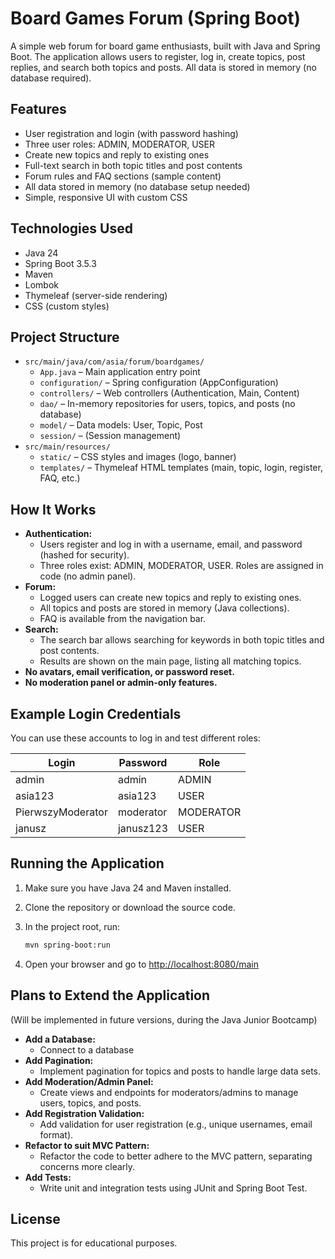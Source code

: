 # Board Games Forum (Spring Boot)

A simple web forum for board game enthusiasts, built with Java and Spring Boot. 
The application allows users to register, log in, create topics, post replies,
and search both topics and posts. All data is stored in memory (no database required).

## Features

- User registration and login (with password hashing)
- Three user roles: ADMIN, MODERATOR, USER
- Create new topics and reply to existing ones
- Full-text search in both topic titles and post contents
- Forum rules and FAQ sections (sample content)
- All data stored in memory (no database setup needed)
- Simple, responsive UI with custom CSS

## Technologies Used

- Java 24
- Spring Boot 3.5.3
- Maven
- Lombok
- Thymeleaf (server-side rendering)
- CSS (custom styles)

## Project Structure

- `src/main/java/com/asia/forum/boardgames/`
  - `App.java` – Main application entry point
  - `configuration/` – Spring configuration (AppConfiguration)
  - `controllers/` – Web controllers (Authentication, Main, Content)
  - `dao/` – In-memory repositories for users, topics, and posts (no database)
  - `model/` – Data models: User, Topic, Post
  - `session/` – (Session management)
- `src/main/resources/`
  - `static/` – CSS styles and images (logo, banner)
  - `templates/` – Thymeleaf HTML templates (main, topic, login, register, FAQ, etc.)

## How It Works

- **Authentication:**
  - Users register and log in with a username, email, and password (hashed for security).
  - Three roles exist: ADMIN, MODERATOR, USER. Roles are assigned in code (no admin panel).
- **Forum:**
  - Logged users can create new topics and reply to existing ones.
  - All topics and posts are stored in memory (Java collections).
  - FAQ is available from the navigation bar.
- **Search:**
  - The search bar allows searching for keywords in both topic titles and post contents.
  - Results are shown on the main page, listing all matching topics.
- **No avatars, email verification, or password reset.**
- **No moderation panel or admin-only features.**

## Example Login Credentials

You can use these accounts to log in and test different roles:

| Login             | Password   | Role      |
|-------------------|------------|-----------|
| admin             | admin      | ADMIN     |
| asia123           | asia123    | USER      |
| PierwszyModerator | moderator  | MODERATOR |
| janusz            | janusz123  | USER      |

## Running the Application

1. Make sure you have Java 24 and Maven installed.
2. Clone the repository or download the source code.
3. In the project root, run:

   ```bash
   mvn spring-boot:run
   ```

4. Open your browser and go to [http://localhost:8080/main](http://localhost:8080/main)

## Plans to Extend the Application
(Will be implemented in future versions, during the Java Junior Bootcamp)

- **Add a Database:**
  - Connect to a database
- **Add Pagination:**
  - Implement pagination for topics and posts to handle large data sets.
- **Add Moderation/Admin Panel:**
  - Create views and endpoints for moderators/admins to manage users, topics, and posts.
- **Add Registration Validation:**
  - Add validation for user registration (e.g., unique usernames, email format).
- **Refactor to suit MVC Pattern:**
  - Refactor the code to better adhere to the MVC pattern, separating concerns more clearly.
- **Add Tests:**
  - Write unit and integration tests using JUnit and Spring Boot Test.

## License

This project is for educational purposes.

